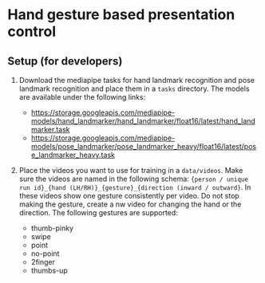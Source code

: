 # Hand gesture based presentation control

## Setup (for developers)

1. Download the mediapipe tasks for hand landmark recognition and pose landmark recognition 
and place them in a `tasks` directory. The models are available under the following links:
   - https://storage.googleapis.com/mediapipe-models/hand_landmarker/hand_landmarker/float16/latest/hand_landmarker.task
   - https://storage.googleapis.com/mediapipe-models/pose_landmarker/pose_landmarker_heavy/float16/latest/pose_landmarker_heavy.task

2. Place the videos you want to use for training in a `data/videos`. Make sure the videos are 
named in the following schema: `{person / unique run id}_{hand (LH/RH)}_{gesture}_{direction (inward / outward}`.
In these videos show one gesture consistently per video. Do not stop making the gesture, create a nw video for changing the
hand or the direction. 
The following gestures are supported:
   - thumb-pinky
   - swipe
   - point
   - no-point
   - 2finger
   - thumbs-up
